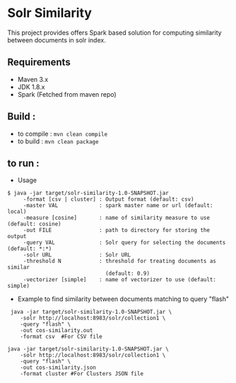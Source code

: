# Solr Similarity
This project provides offers Spark based solution for computing similarity between documents in solr index.


## Requirements
+ Maven 3.x
+ JDK 1.8.x
+ Spark (Fetched from maven repo)


## Build :
+ to compile : `mvn clean compile`
+ to build : `mvn clean package`

## to run :
+ Usage
```
$ java -jar target/solr-similarity-1.0-SNAPSHOT.jar
     -format [csv | cluster] : Output format (default: csv)
     -master VAL             : spark master name or url (default: local)
     -measure [cosine]       : name of similarity measure to use (default: cosine)
     -out FILE               : path to directory for storing the output
     -query VAL              : Solr query for selecting the documents (default: *:*)
     -solr URL               : Solr URL
     -threshold N            : threshold for treating documents as similar
                               (default: 0.9)
     -vectorizer [simple]    : name of vectorizer to use (default: simple)

```

+ Example to find similarity between documents matching to query "flash"

```
 java -jar target/solr-similarity-1.0-SNAPSHOT.jar \
    -solr http://localhost:8983/solr/collection1 \
    -query "flash" \
    -out cos-similarity.out
    -format csv  #For CSV file

java -jar target/solr-similarity-1.0-SNAPSHOT.jar \
    -solr http://localhost:8983/solr/collection1 \
    -query "flash" \
    -out cos-similarity.json
    -format cluster #For Clusters JSON file
```